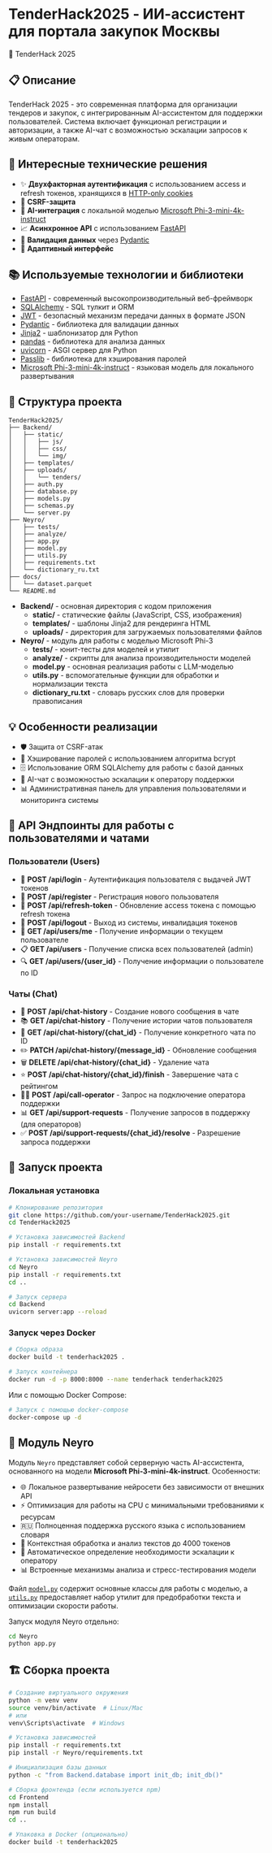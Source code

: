 # TenderHack2025 - ИИ-ассистент для портала закупок Москвы

🚀 TenderHack 2025

## 📋 Описание

TenderHack 2025 - это современная платформа для организации тендеров и закупок, с интегрированным AI-ассистентом для поддержки пользователей. Система включает функционал регистрации и авторизации, а также AI-чат с возможностью эскалации запросов к живым операторам.

## 🔧 Интересные технические решения

- ✨ **Двухфакторная аутентификация** с использованием access и refresh токенов, хранящихся в [HTTP-only cookies](https://developer.mozilla.org/ru/docs/Web/HTTP/Cookies)
- 🔐 **CSRF-защита**
- 🤖 **AI-интеграция** с локальной моделью [Microsoft Phi-3-mini-4k-instruct](https://huggingface.co/microsoft/phi-3-mini-4k-instruct)
- 📈 **Асинхронное API** с использованием [FastAPI](https://fastapi.tiangolo.com/)
- 📄 **Валидация данных** через [Pydantic](https://docs.pydantic.dev/)
- 📱 **Адаптивный интерфейс**

## 📚 Используемые технологии и библиотеки

- [FastAPI](https://fastapi.tiangolo.com/) - современный высокопроизводительный веб-фреймворк
- [SQLAlchemy](https://www.sqlalchemy.org/) - SQL тулкит и ORM
- [JWT](https://jwt.io/) - безопасный механизм передачи данных в формате JSON
- [Pydantic](https://docs.pydantic.dev/) - библиотека для валидации данных
- [Jinja2](https://jinja.palletsprojects.com/) - шаблонизатор для Python
- [pandas](https://pandas.pydata.org/) - библиотека для анализа данных
- [uvicorn](https://www.uvicorn.org/) - ASGI сервер для Python
- [Passlib](https://passlib.readthedocs.io/) - библиотека для хэширования паролей
- [Microsoft Phi-3-mini-4k-instruct](https://huggingface.co/microsoft/phi-3-mini-4k-instruct) - языковая модель для локального развертывания

## 📂 Структура проекта

```
TenderHack2025/
├── Backend/
│   ├── static/
│   │   ├── js/
│   │   ├── css/
│   │   └── img/
│   ├── templates/
│   ├── uploads/
│   │   └── tenders/
│   ├── auth.py
│   ├── database.py
│   ├── models.py
│   ├── schemas.py
│   └── server.py
├── Neyro/
│   ├── tests/
│   ├── analyze/
│   ├── app.py
│   ├── model.py
│   ├── utils.py
│   ├── requirements.txt
│   └── dictionary_ru.txt
├── docs/
│   └── dataset.parquet
└── README.md
```

- **Backend/** - основная директория с кодом приложения
  - **static/** - статические файлы (JavaScript, CSS, изображения)
  - **templates/** - шаблоны Jinja2 для рендеринга HTML
  - **uploads/** - директория для загружаемых пользователями файлов
- **Neyro/** - модуль для работы с моделью Microsoft Phi-3
  - **tests/** - юнит-тесты для моделей и утилит
  - **analyze/** - скрипты для анализа производительности моделей
  - **model.py** - основная реализация работы с LLM-моделью
  - **utils.py** - вспомогательные функции для обработки и нормализации текста
  - **dictionary_ru.txt** - словарь русских слов для проверки правописания

## 💡 Особенности реализации

- 🛡️ Защита от CSRF-атак
- 📝 Хэширование паролей с использованием алгоритма bcrypt
- 🗄️ Использование ORM SQLAlchemy для работы с базой данных
- 🤖 AI-чат с возможностью эскалации к оператору поддержки
- 📊 Административная панель для управления пользователями и мониторинга системы

## 🔌 API Эндпоинты для работы с пользователями и чатами

### Пользователи (Users)

- 🔐 **POST /api/login** - Аутентификация пользователя с выдачей JWT токенов
- 📝 **POST /api/register** - Регистрация нового пользователя
- 🔑 **POST /api/refresh-token** - Обновление access токена с помощью refresh токена
- 🚪 **POST /api/logout** - Выход из системы, инвалидация токенов
- 👤 **GET /api/users/me** - Получение информации о текущем пользователе
- 📋 **GET /api/users** - Получение списка всех пользователей (admin)
- 🔍 **GET /api/users/{user_id}** - Получение информации о пользователе по ID

### Чаты (Chat)

- 💬 **POST /api/chat-history** - Создание нового сообщения в чате
- 📚 **GET /api/chat-history** - Получение истории чатов пользователя
- 📖 **GET /api/chat-history/{chat_id}** - Получение конкретного чата по ID
- ✏️ **PATCH /api/chat-history/{message_id}** - Обновление сообщения
- 🗑️ **DELETE /api/chat-history/{chat_id}** - Удаление чата
- ⭐ **POST /api/chat-history/{chat_id}/finish** - Завершение чата с рейтингом
- 👨‍💼 **POST /api/call-operator** - Запрос на подключение оператора поддержки
- 📊 **GET /api/support-requests** - Получение запросов в поддержку (для операторов)
- ✅ **POST /api/support-requests/{chat_id}/resolve** - Разрешение запроса поддержки

## 🚀 Запуск проекта

### Локальная установка

```bash
# Клонирование репозитория
git clone https://github.com/your-username/TenderHack2025.git
cd TenderHack2025

# Установка зависимостей Backend
pip install -r requirements.txt

# Установка зависимостей Neyro
cd Neyro
pip install -r requirements.txt
cd ..

# Запуск сервера
cd Backend
uvicorn server:app --reload
```

### Запуск через Docker

```bash
# Сборка образа
docker build -t tenderhack2025 .

# Запуск контейнера
docker run -d -p 8000:8000 --name tenderhack tenderhack2025
```

Или с помощью Docker Compose:

```bash
# Запуск с помощью docker-compose
docker-compose up -d
```

## 🧠 Модуль Neyro

Модуль `Neyro` представляет собой серверную часть AI-ассистента, основанного на модели **Microsoft Phi-3-mini-4k-instruct**. Особенности:

- 🌐 Локальное развертывание нейросети без зависимости от внешних API
- ⚡ Оптимизация для работы на CPU с минимальными требованиями к ресурсам
- 🇷🇺 Полноценная поддержка русского языка с использованием словаря
- 📏 Контекстная обработка и анализ текстов до 4000 токенов
- 🔄 Автоматическое определение необходимости эскалации к оператору
- 📊 Встроенные механизмы анализа и стресс-тестирования модели

Файл [`model.py`](./Neyro/model.py) содержит основные классы для работы с моделью, а [`utils.py`](./Neyro/utils.py) предоставляет набор утилит для предобработки текста и оптимизации скорости работы.

Запуск модуля Neyro отдельно:

```bash
cd Neyro
python app.py
```

## 🏗️ Сборка проекта

```bash
# Создание виртуального окружения
python -m venv venv
source venv/bin/activate  # Linux/Mac
# или
venv\Scripts\activate  # Windows

# Установка зависимостей
pip install -r requirements.txt
pip install -r Neyro/requirements.txt

# Инициализация базы данных
python -c "from Backend.database import init_db; init_db()"

# Сборка фронтенда (если используется npm)
cd Frontend
npm install
npm run build
cd ..

# Упаковка в Docker (опционально)
docker build -t tenderhack2025 
```
